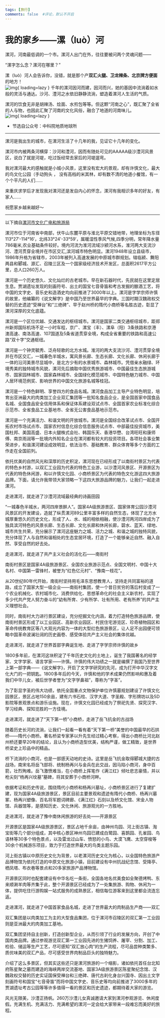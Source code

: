 ```yaml
---
tags: [旅行]
comments: false  #评论，默认不开启
---
```


# 我的家乡——漯（luò）河
漯河，河南最低调的一个市。漯河人出门在外，往往要被问两个灵魂问题——

“漯字怎么念？漯河在哪里？”

漯（luò）河人会告诉你，没错，就是那个产<b>双汇火腿、卫龙辣条、北京牌方便面</b>的地方！  
![img](https://cn.mcecy.com/image/20231214/0da7e4115eb13e8b6d7a3bbb4db688f1.jpeg){ loading=lazy }
千年的漯河因河而建，因河而兴，她的基因中流淌着如水般的灵活与通达。沙河、澧河之水依旧静静流淌，塑造着漯河人生活的气质。 

漯河的饮食无非是胡辣汤、烩面、水煎包等等。但这颗“河南之心”，既汇聚了全省的人与物，也因此汇聚了河南的文化风俗，融合了地道的河南味儿。    
![img](https://cn.mcecy.com/image/20231214/d99e4cd1cafbef2ad71de40a2ccdeffd.jpeg){ loading=lazy }

- 节选自公众号：中科院地质地球所
***
漯河是我出生的城市，在漯河生活了十几年的我，见证它十几年的变化。 

漯河市内被两条河横穿：沙河和澧河，因而有随处可见的AAAAA级沙澧河风景区，说白了就是河堤，吃过饭经常去家后的河堤遛弯。

我对漯河最大的感触就是小城小风景，这里没有宏大的景观，却有许慎文化，最大的鸟文化公园（手动狗头 ， 没有高档的米其林，却有数不清的地道小餐馆，有一个个平凡的人们……  

来重庆求学后才发现我对漯河还是发自内心的怀念，漯河有我相识多年的好友，有家人……

祝愿家乡越来越好～

***
以下摘自[漯河市文化广电和旅游局](http://www.luohelvyou.gov.cn/resource/view-1214.htm)  

漯河市位于河南省中南部，伏牛山东麓平原与淮北平原交错地带，地理坐标为东径113°27′-114°16′，北纬33°24′-33°59′，属暖湿性季风气候,四季分明，常年降水量786毫米,农业基础条件较好。境内河流为淮河流域沙颍河水系，淮河两大支流沙河、澧河贯穿全境并在市区交汇,滨河城市特色明显。漯河1948年设立县级市，1986年升格为省辖市，2003年被列入高速发展的中原城市群规划。辖临颍、舞阳两县和郾城、源汇、召陵三区及一个国家级经济技术开发区，总面积2617平方公里，总人口260万人。

漯河是一个历史悠久、文化灿烂的古老城市。早在新石器时代，先民就在这里定居生息。贾湖遗址发现的刻画符号、出土的国宝七音骨笛和考古发掘的酿酒工艺，将中国的文字史、音乐史和造酒史均向前推进了3000年以上。漯河是字学宗师许慎的故里，他编纂的《说文解字》是中国乃至世界最早的字典。三国时期汉魏政权交替的历史遗迹“受禅台”和“三绝碑”、早于赵州桥的隋代小商桥等名胜古迹，彰显了漯河深厚的文化底蕴。

漯河是一个区位优越、交通发达的枢纽城市。漯河是国家二类交通枢纽城市，距郑州新郑国际机场不足一小时车程，京广、漯宝（丰）、漯阜（阳）3条铁路和京港澳高速、南洛高速、107国道及5条省道贯穿全境，构成全省重要的铁路和高速公路“双十字”交通枢纽。

漯河是一个钟灵毓秀、泛舟轻歌的北方水城。淮河的两大支流沙河、澧河贯穿全境并在市区交汇，一城春色半城水，寓风景长廊、生态长廊、文化长廊、休闲长廊于一体的沿河美景尽显城中，是北方少有的水景城市、森林城市。凭借亲水融绿、环境秀美的独特城市风貌，漯河先后摘取中国优秀旅游城市、中国最佳生态旅游城市、国家园林城市、国家森林城市、全国绿化模范城市、中国特色魅力城市、中国人居环境范例奖、影响世界的中国文化旅游名城等桂冠。

漯河是一个特色鲜明、享誉四方的食品名城。漯河食品加工主导产业特色明显，培育出亚洲最大的肉类加工企业双汇集团等一批知名食品企业，是全国首家中国食品名城、全国食品安全信用体系和保证体系建设双试点市、全国首家农业标准化综合示范市、全省食品工业基地市、全省无公害食品基地示范市。

漯河是一个充满活力、和谐文明的开放城市。漯河是全国综合改革试点市、全国开拓农村市场试点市、国家农村信息化综合信息服务试点市、中部最佳投资城市，美国杜邦、美国高盛、日本火腿株式会社、韩国乐天、香港华懋、台湾旺旺和康师傅、南京雨润等一批境内外知名企业在漯河都有较大的投资项目。各项社会事业繁荣进步，和谐漯河建设成效明显，依法治市、基础教育、群众体育等多个方面的工作走在全国前列。

依托优美的自然风光和深厚的历史积淀，漯河现在已经形成了以南街村景区为代表的特色乡村游，以双汇工业园为代表的特色工业游，以沙澧河风景区、开源景区为代表的特色休闲游，和以许慎文化园、小商桥景区为代表的特色文化游这四大旅游品牌。下面，请允许我带领大家领略一下这四大旅游品牌的魅力，让我们一起走进漯河。

走进漯河，就走进了沙澧河流域最经典的诗画田园

“一城春色半城水，两河四岸景醉人”。国家4A级旅游景区、国家体育公园沙澧河风景区的开发建设，造就了纵贯漯河89公里丰富多样的自然生态，体现了北方水城厚重悠久的历史文化，形成了人、水、城的相依相融，使沙澧河两河四岸成为了独具滨河特色的风景长廊、生态长廊、文化长廊和休闲长廊，碧水、蓝天、绿地、城市共生共荣，充分展示了漯河这座魅力之城、活力之城、和谐之城的独特风貌，充分体现了人与自然和谐相处的生态宜居环境，打造了一个能够亲近自然、融入自然、享受自然的好去处。

走进漯河，就走进了共产主义社会的活化石——南街村

南街村景区是国家4A级旅游景区、全国农业旅游示范点、全国文明村、中国十大名村、中国第一雷锋村，被誉为“红色亿元村”、“豫南一枝花”。

从20世纪80年代开始，南街村坚持用毛泽东思想教育人，坚持走共同富裕的道路，成立了国家大型一级企业——南街村集团，使一个昔日贫穷的落后村变成了一个农业机械化、农村城市化、消费供给化、思想革命化的社会主义新农村，实现了多少代共产党人努力奋斗的“幼有所育、少有所学、壮有所用、老有所养”的共产主义理想社会。

同时，南街村大力进行景区建设，充分挖掘文化内涵，着力打造特色旅游品牌，使南街村景区形成了以工业园区、高新农业园区、村民住宅游览区、珍奇植物园区和革命传统教育区等八大观光内容为一体的大型红色旅游景区，让人足不出园便可领略中国革命波澜壮阔的历史画卷、感受体验共产主义社会的集体优越。

走进漯河，就走进了世界首部字典诞生地、走进了字学宗师许慎的故乡

1800多年前，在漯河这块积淀了千年历史文化的土地上，诞生了我国著名的经学家、文字学家、语言学家——许慎。许慎的伟大功绩之一就是编撰了我国乃至世界上第一部字典——《说文解字》，开启了文字学研究的先河，成为打开中华汉字文化大门的一把钥匙。1800多年后的今天，许慎和他的学术成果仍然影响和惠及着我们中华儿女，被后世学者誉为“文字学鼻祖”，尊称为“字圣”。

为了彰显字圣的伟大功绩，依托全国重点文物保护单位许慎墓规划建设了许慎文化园景区，景区占地150余亩，建有六书石柱、汉字大道、字圣殿、字形牌坊以及5D影院等景观景点和游乐设施。现在，许慎文化园已经成为了祭祀先贤、探究汉字、学习经典、探知览胜的一方佳境。

走进漯河，就走进了“天下第一桥”小商桥，走进了岳飞抗金的古战场

随着历史长河的流淌，让我们一起看一看有着“天下第一桥”美誉的中国最早的石拱桥——隋代小商桥。著名桥梁专家茅以升先生经过精心考察，得出小商桥比河北赵州桥还要早20年的结论，且认为小商桥造型优美，结构严谨，做工精致，是世界桥梁史上珍品中的精品。

桥下流淌的小商河，也是一部感天动地的史诗。这里是岳飞抗金取得郾城大捷的古战场，南宋名将岳飞部将、统制杨再兴与金兵在此交战，因马陷小商河，身中百箭，壮烈殉难。岳飞激愤难当，在小商桥上挥笔作《满江红》倾吐悲志豪情，并以枪尖刻“杨再兴坟墓”墓碑，将其安葬于小商桥河畔。

依据考证和历史传说，围绕隋代小商桥和杨再兴墓址，小商桥景区进行了复建扩建，现为国家4A级旅游景区，景区目前主要景观和遗迹有隋代小商桥、杨再兴墓冢、杨再兴塑像、百名将军题词碑廊、《满江红》石刻以及桥文化馆、宋金人物馆、兵器馆等，是感知历史、文化休闲、旅游观光的一方胜地。

走进漯河，就走进了豫中南休闲旅游的好去处——开源景区

开源景区是国家4A级旅游景区，景区占地千余亩，由神州鸟园、河上街古镇、淘宝街等几个部分组成，其中核心景区神州鸟园已建成白鹭园、喜鹊园、孔雀园、鸟语林等30多个特色景点，以及雷龙过山车、愤怒的小鸟、大漠飞鹰、太空穿梭等30余个机械游乐项目，致力于打造世界最大的鸟类主题乐园。

河上街古镇以中原历史文化为背景，以老漯河历史文化为核心，以全国特色旅游产品博物馆为依托打造的中原文化旅游小镇，目前建设有中州抗战纪念馆、受降亭、栖凤塔、布衣巷等景点和20多家旅游产品博物馆。

开源景区同时也配套建设有中华名吃一条街，全国各地名优美食如全聚德烤鸭、东来顺涮羊肉等齐集于此，整个开源景区已经成为了一处集旅游、购物、休闲为一体，提供吃住行游购娱一站式服务的成熟景区，相信每位游客来到这里都会流连忘返。

走进漯河，就走进了中国首家食品名城，走进了世界最大的肉制品生产商——双汇

双汇集团是以肉类加工为主的大型食品集团，位于漯河市召陵区的双汇第一工业园则是亚洲最大的肉类加工基地。

双汇集团坚持自主创新，打造创新型企业，从而引领了行业的发展方向，开创了中国肉类品牌。通过参观游览双汇第一工业园先进的生猪饲养、屠宰、分割、加工、检验、储运等生产工艺，尽可感知“双汇放心肉”的生产流程，尽可品尝种类繁多、质优味美的双汇产品，尽可感受世界肉制品巨头的独特魅力。

介绍了这么多景区，但其实这些还只是漯河旅游的一个缩影，诸如依托首任台北知府陈星聚之墓而建造的海峡两岸交流基地、国家3A级旅游景区陈星聚纪念馆、汉魏政权交替的历史实证国保受禅台和三绝碑、唐代古刹化身台兴国寺、因出土文字刻画符号和国宝“七音骨笛”而将中国文字史、音乐史等均向前推进了3000多年的贾湖遗址考古公园等等许多值得一看的景区和历史遗迹，都期待着大家的游览。

风光无限美，沙澧正扬帆。260万沙澧儿女真诚邀请大家到漯河参观游览、休闲度假。充满生机、充满活力、充满希望的漯河一定会给大家带来一段难忘而美好的旅程。